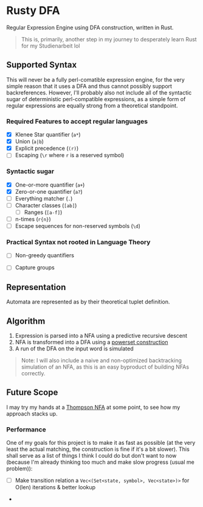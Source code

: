 # Rusty DFA
Regular Expression Engine using DFA construction, written in Rust.

> This is, primarily, another step in my journey to desperately learn Rust for my Studienarbeit lol

[//]: # (<br>The DFA is constructed via [powerset construction]&#40;https://en.wikipedia.org/wiki/Powerset_construction&#41; from an appropriate NFA.)

## Supported Syntax
This will never be a fully perl-comatible expression engine, for the very simple reason that it uses a DFA and thus cannot possibly
support backreferences. However, I'll probably also not include all of the syntactic sugar of deterministic perl-compatible expressions,
as a simple form of regular expressions are equally strong from a theoretical standpoint.

### Required Features to accept regular languages
- [x] Klenee Star quantifier (`a*`)
- [x] Union (`a|b`)
- [x] Explicit precedence (`(r)`)
- [ ] Escaping (`\r` where `r` is a reserved symbol)

### Syntactic sugar
- [x] One-or-more quantifier (`a+`)
- [x] Zero-or-one quantifier (`a?`)
- [ ] Everything matcher (`.`)
- [ ] Character classes (`[ab]`)
  - [ ] Ranges (`[a-f]`)
- [ ] n-times (`r{n}`)
- [ ] Escape sequences for non-reserved symbols (`\d`)

### Practical Syntax not rooted in Language Theory
- [ ] Non-greedy quantifiers
- [ ] Capture groups


## Representation
Automata are represented as by their theoretical tuplet definition.

## Algorithm
1. Expression is parsed into a NFA using a predictive recursive descent
2. NFA is transformed into a DFA using a [powerset construction](https://en.wikipedia.org/wiki/Powerset_construction)
3. A run of the DFA on the input word is simulated

> Note: I will also include a naive and non-optimized backtracking simulation of an NFA, as this is an easy byproduct of building NFAs correctly.

## Future Scope
I may try my hands at a [Thompson NFA](https://swtch.com/~rsc/regexp/regexp1.html) at some point, to see how my approach stacks up.

### Performance
One of my goals for this project is to make it as fast as possible (at the very least the actual matching, the construction is fine if it's a bit slower).
This shall serve as a list of things I think I could do but don't want to now (because I'm already thinking too much and make slow progress (usual me problem)):

- [ ] Make transition relation a `Vec<(Set<state, symbol>, Vec<state>)>` for O(len) iterations & better lookup
- 